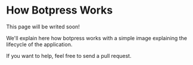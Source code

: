 # How Botpress Works

This page will be writed soon!

We'll explain here how botpress works with a simple image explaining the lifecycle of the application.

If you want to help, feel free to send a pull request.